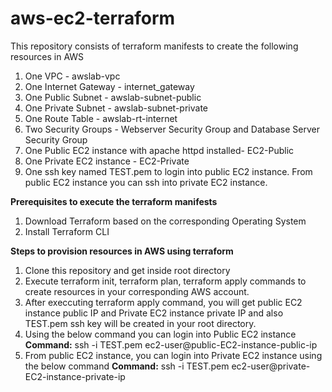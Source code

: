 # aws-ec2-terraform

This repository consists of terraform manifests to create the following resources in AWS

1. One VPC - awslab-vpc
2. One Internet Gateway - internet_gateway
3. One Public Subnet - awslab-subnet-public
4. One Private Subnet - awslab-subnet-private
5. One Route Table - awslab-rt-internet
6. Two Security Groups - Webserver Security Group and Database Server Security Group
7. One Public EC2 instance with apache httpd installed- EC2-Public
8. One Private EC2 instance - EC2-Private
9. One ssh key named TEST.pem to login into public EC2 instance. From public EC2 instance you can ssh into private EC2 instance.

**Prerequisites to execute the terraform manifests**
1. Download Terraform based on the corresponding Operating System
2. Install Terraform CLI

**Steps to provision resources in AWS using terraform**
1. Clone this repository and get inside root directory
2. Execute terraform init, terraform plan, terraform apply commands to create resources in your corresponding AWS account.
3. After execcuting terraform apply command, you will get public EC2 instance public IP and Private EC2 instance private IP and also TEST.pem ssh key will be created in your root directory.
4. Using the below command you can login into Public EC2 instance
   **Command:** ssh -i TEST.pem ec2-user@public-EC2-instance-public-ip
5. From public EC2 instance, you can login into Private EC2 instance using the below command
   **Command:** ssh -i TEST.pem ec2-user@private-EC2-instance-private-ip
